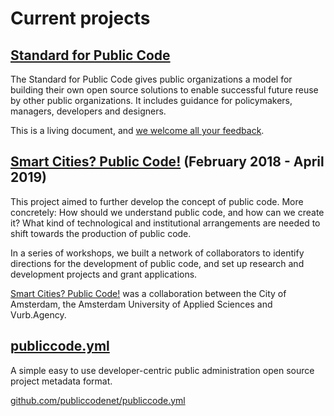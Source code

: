 # Current projects

## [Standard for Public Code](http://standard.publiccode.net/)

The Standard for Public Code gives public organizations a model for building their own open source solutions to enable successful future reuse by other public organizations. It includes guidance for policymakers, managers, developers and designers.

This is a living document, and [we welcome all your feedback](http://standard.publiccode.net/CONTRIBUTING.html).

## [Smart Cities? Public Code!](https://smartcities.publiccode.net/) (February 2018 - April 2019)

This project aimed to further develop the concept of public code. More concretely: How should we understand public code, and how can we create it? What kind of technological and institutional arrangements are needed to shift towards the production of public code.

In a series of workshops, we built a network of collaborators to identify directions for the development of public code, and set up research and development projects and grant applications.

[Smart Cities? Public Code!](https://smartcities.publiccode.net/) was a collaboration between the City of Amsterdam, the Amsterdam University of Applied Sciences and Vurb.Agency.


## [publiccode.yml](https://github.com/publiccodenet/publiccode.yml)

A simple easy to use developer-centric public administration open source project metadata format.

[github.com/publiccodenet/publiccode.yml](https://github.com/publiccodenet/publiccode.yml)
